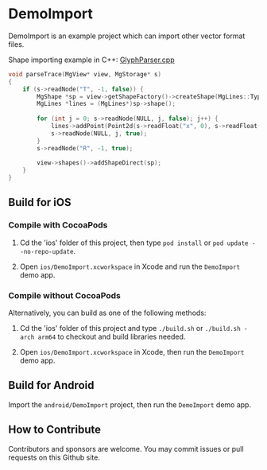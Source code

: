 # DemoImport

DemoImport is an example project which can import other vector format files.

Shape importing example in C++: [GlyphParser.cpp](core/GlyphParser.cpp)

```cpp
void parseTrace(MgView* view, MgStorage* s)
{
    if (s->readNode("T", -1, false)) {
        MgShape *sp = view->getShapeFactory()->createShape(MgLines::Type());
        MgLines *lines = (MgLines*)sp->shape();
        
        for (int j = 0; s->readNode(NULL, j, false); j++) {
            lines->addPoint(Point2d(s->readFloat("x", 0), s->readFloat("y", 0)));
            s->readNode(NULL, j, true);
        }
        s->readNode("R", -1, true);
        
        view->shapes()->addShapeDirect(sp);
    }
}
```

## Build for iOS

### Compile with CocoaPods

1. Cd the 'ios' folder of this project, then type `pod install` or `pod update --no-repo-update`.

2. Open `ios/DemoImport.xcworkspace` in Xcode and run the `DemoImport` demo app.

### Compile without CocoaPods

Alternatively, you can build as one of the following methods:

1. Cd the 'ios' folder of this project and type `./build.sh` or `./build.sh -arch arm64` to checkout and build libraries needed.

2. Open `ios/DemoImport.xcworkspace` in Xcode, then run the `DemoImport` demo app.

## Build for Android

Import the `android/DemoImport` project, then run the `DemoImport` demo app.

## How to Contribute

Contributors and sponsors are welcome. You may commit issues or pull requests on this Github site.
